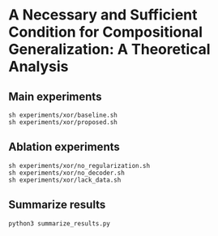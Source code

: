# A Necessary and Sufficient Condition for Compositional Generalization: A Theoretical Analysis

## Main experiments

    sh experiments/xor/baseline.sh
    sh experiments/xor/proposed.sh

## Ablation experiments

    sh experiments/xor/no_regularization.sh
    sh experiments/xor/no_decoder.sh
    sh experiments/xor/lack_data.sh

## Summarize results

    python3 summarize_results.py

